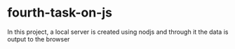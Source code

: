 # fourth-task-on-js
In this project, a local server is created using nodjs and through it the data is output to the browser
